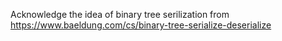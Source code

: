 Acknowledge the idea of binary tree serilization from https://www.baeldung.com/cs/binary-tree-serialize-deserialize